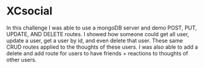 # XCsocial

In this challenge I was able to use a mongoDB server and demo POST, PUT, UPDATE, AND DELETE routes. I showed how someone could get all user, update a user, get a user by id, and even delete that user. These same CRUD routes applied to the thoughts of these users. I was also able to add a delete and add route for users to have friends + reactions to thoughts of other users.